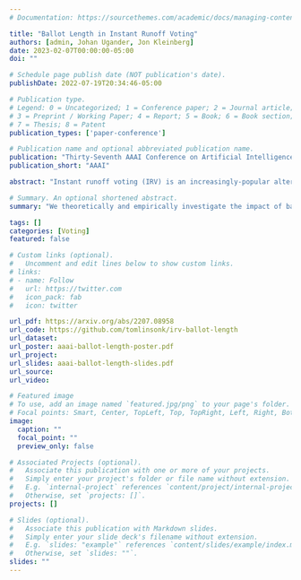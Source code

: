 ```yaml
---
# Documentation: https://sourcethemes.com/academic/docs/managing-content/

title: "Ballot Length in Instant Runoff Voting"
authors: [admin, Johan Ugander, Jon Kleinberg]
date: 2023-02-07T00:00:00-05:00
doi: ""

# Schedule page publish date (NOT publication's date).
publishDate: 2022-07-19T20:34:46-05:00

# Publication type.
# Legend: 0 = Uncategorized; 1 = Conference paper; 2 = Journal article;
# 3 = Preprint / Working Paper; 4 = Report; 5 = Book; 6 = Book section;
# 7 = Thesis; 8 = Patent
publication_types: ['paper-conference']

# Publication name and optional abbreviated publication name.
publication: "Thirty-Seventh AAAI Conference on Artificial Intelligence"
publication_short: "AAAI"

abstract: "Instant runoff voting (IRV) is an increasingly-popular alternative to traditional plurality voting in which voters submit rankings over the candidates rather than individual votes. In practice, municipalities often restrict the ballot length, the number of candidates a voter is allowed to rank on their ballot. We theoretically and empirically analyze how ballot length can influence the outcome of an election, given fixed voter preferences. We show that there exist preference profiles over k candidates such that up to k−1 different candidates win at different ballot lengths. We derive exact lower bounds on the number of voters required for such profiles and provide constructions matching these bounds. Additionally, we fully characterize which sequences of winners are possible over ballot lengths and provide explicit profile constructions achieving any feasible winner sequence. Finally, we analyze a collection of 168 real-world elections, where we truncate rankings to simulate shorter ballots. We find that shorter ballots could have changed the outcome in one quarter of these elections and that longer ballots can favor particular candidates. Our results highlight ballot length as a consequential degree of freedom in the design of IRV elections."

# Summary. An optional shortened abstract.
summary: "We theoretically and empirically investigate the impact of ballot length in instant runoff voting elections."

tags: []
categories: [Voting]
featured: false

# Custom links (optional).
#   Uncomment and edit lines below to show custom links.
# links:
# - name: Follow
#   url: https://twitter.com
#   icon_pack: fab
#   icon: twitter

url_pdf: https://arxiv.org/abs/2207.08958
url_code: https://github.com/tomlinsonk/irv-ballot-length
url_dataset:
url_poster: aaai-ballot-length-poster.pdf
url_project:
url_slides: aaai-ballot-length-slides.pdf
url_source:
url_video:

# Featured image
# To use, add an image named `featured.jpg/png` to your page's folder. 
# Focal points: Smart, Center, TopLeft, Top, TopRight, Left, Right, BottomLeft, Bottom, BottomRight.
image:
  caption: ""
  focal_point: ""
  preview_only: false

# Associated Projects (optional).
#   Associate this publication with one or more of your projects.
#   Simply enter your project's folder or file name without extension.
#   E.g. `internal-project` references `content/project/internal-project/index.md`.
#   Otherwise, set `projects: []`.
projects: []

# Slides (optional).
#   Associate this publication with Markdown slides.
#   Simply enter your slide deck's filename without extension.
#   E.g. `slides: "example"` references `content/slides/example/index.md`.
#   Otherwise, set `slides: ""`.
slides: ""
---
```

